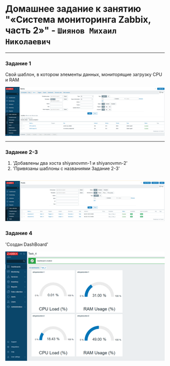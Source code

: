 # Домашнее задание к занятию "«Система мониторинга Zabbix, часть 2»" - `Шиянов Михаил Николаевич`

---

### Задание 1

Cвой шаблон, в котором элементы данных, мониторящие загрузку CPU и RAM

![Pipeline settings](https://github.com/mshiyanov/8-03-hw/blob/main/screenshots/task1.png)

---

### Задание 2-3

1. 'Добавлены два хоста shiyanovmn-1 и shiyanovmn-2'
2. 'Привязаны шаблоны с названиями Задание 2-3'

![Pipeline settings](https://github.com/mshiyanov/8-03-hw/blob/main/screenshots/task2-3.png)
---

### Задание 4

'Создан DashBoard' 

![Pipeline settings](https://github.com/mshiyanov/8-03-hw/blob/main/screenshots/task4.png)


